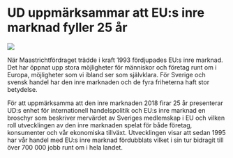 # UD uppmärksammar att EU:s inre marknad fyller 25 år

![](/contentassets/ce45f9433c1c41c489249cea96b8f7dc/omslag.jpg?width=150&quality=85)


När Maastrichtfördraget trädde i kraft 1993 fördjupades EU:s inre marknad. Det har öppnat upp stora möjligheter för människor och företag runt om i Europa, möjligheter som vi ibland ser som självklara. För Sverige och svensk handel har den inre marknaden och de fyra friheterna haft stor betydelse.


För att uppmärksamma att den inre marknaden 2018 firar 25 år presenterar UD:s enhet för internationell handelspolitik och EU:s inre marknad en broschyr som beskriver mervärdet av Sveriges medlemskap i EU och vilken roll utvecklingen av den inre marknaden spelat för både företag, konsumenter och vår ekonomiska tillväxt. Utvecklingen visar att sedan 1995 har vår handel med EU:s inre marknad fördubblats vilket i sin tur bidragit till över 700 000 jobb runt om i hela landet.
